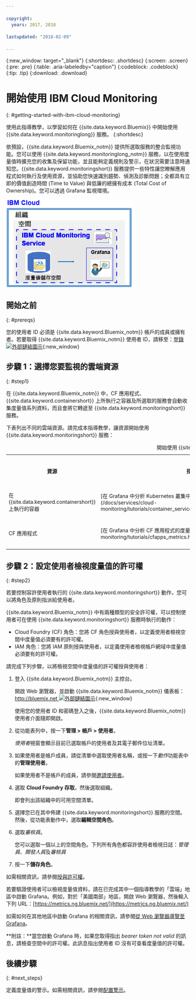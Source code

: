 ```yaml
---

copyright:
  years: 2017, 2018

lastupdated: "2018-02-09"

---
```


{:new_window: target="_blank"}
{:shortdesc: .shortdesc}
{:screen: .screen}
{:pre: .pre}
{:table: .aria-labeledby="caption"}
{:codeblock: .codeblock}
{:tip: .tip}
{:download: .download}


# 開始使用 IBM Cloud Monitoring
{: #getting-started-with-ibm-cloud-monitoring}

使用此指導教學，以學習如何在 {{site.data.keyword.Bluemix}} 中開始使用 {{site.data.keyword.monitoringlong}} 服務。
{:shortdesc}

依預設，{{site.data.keyword.Bluemix_notm}} 提供所選取服務的整合監視功能。您可以使用 {{site.data.keyword.monitoringlong_notm}} 服務，以在使用度量值時擴充您的收集及保留功能，並且能夠定義規則及警示，在狀況需要注意時通知您。{{site.data.keyword.monitoringshort}} 服務提供一些特性讓您瞭解應用程式如何執行及使用資源，並協助您快速識別趨勢、偵測及診斷問題；全都具有立即的價值創造時間 (Time to Value) 與低廉的總擁有成本 (Total Cost of Ownership)。您可以透過 Grafana 監視環境。 

![{{site.data.keyword.monitoringlong}} 服務的高階元件概觀](images/cloud_monitoring_gs_ov.png "{{site.data.keyword.monitoringlong}} 服務的高階元件概觀")

## 開始之前
{: #prereqs}

您的使用者 ID 必須是 {{site.data.keyword.Bluemix_notm}} 帳戶的成員或擁有者。若要取得 {{site.data.keyword.Bluemix_notm}} 使用者 ID，請移至：[登錄 ![外部鏈結圖示](../../icons/launch-glyph.svg "外部鏈結圖示")](https://console.bluemix.net/registration/){:new_window}

## 步驟 1：選擇您要監視的雲端資源
{: #step1}

在 {{site.data.keyword.Bluemix_notm}} 中，CF 應用程式、{{site.data.keyword.containershort}} 上所執行之容器及所選取的服務會自動收集度量值系列資料，而且會將它轉遞至 {{site.data.keyword.monitoringshort}} 服務。

下表列出不同的雲端資源。請完成本指導教學，讓資源開始使用 {{site.data.keyword.monitoringshort}} 服務：

<table>
  <caption>開始使用 {{site.data.keyword.monitoringshort}} 服務的指導教學</caption>
  <tr>
    <th>資源</th>
    <th>指導教學</th>
    <th>雲端環境</th>
    <th>情境</th>
  </tr>
  <tr>
    <td>在 {{site.data.keyword.containershort}} 上執行的容器</td>
    <td>[在 Grafana 中分析 Kubernetes 叢集中所部署應用程式的度量值](/docs/services/cloud-monitoring/tutorials/container_service_metrics.html#container_service_metrics)</td>
    <td>公用 </br>專用</td>
    <td>![Kubernetes 叢集中所部署容器的高階元件概觀](containers/images/containers_kube_metrics_dedicated.png "Kubernetes 叢集中所部署容器的高階元件概觀")</td>
  </tr>
  <tr>
    <td>CF 應用程式</td>
    <td>[在 Grafana 中分析 CF 應用程式的度量值](/docs/services/cloud-monitoring/tutorials/cfapps_metrics.html#cfapps_metrics)</td>
    <td>公用</td>
    <td>![{{site.data.keyword.Bluemix_notm}} 中 CF 應用程式的高階監視視圖](cf/images/cfapp_metrics_ov.png "{{site.data.keyword.Bluemix_notm}} 中 CF 應用程式的高階監視視圖")</td>
  </tr>
</table>



## 步驟 2：設定使用者檢視度量值的許可權
{: #step2}

若要控制容許使用者執行的 {{site.data.keyword.monitoringshort}} 動作，您可以將角色及原則指派給使用者。 

{{site.data.keyword.Bluemix_notm}} 中有兩種類型的安全許可權，可以控制使用者可在使用 {{site.data.keyword.monitoringshort}} 服務時執行的動作：

* Cloud Foundry (CF) 角色：您將 CF 角色授與使用者，以定義使用者檢視空間中度量值必須要有的許可權。
* IAM 角色：您將 IAM 原則授與使用者，以定義使用者檢視帳戶網域中度量值必須要有的許可權。


請完成下列步驟，以將檢視空間中度量值的許可權授與使用者：

1. 登入 {{site.data.keyword.Bluemix_notm}} 主控台。

    開啟 Web 瀏覽器，並啟動 {{site.data.keyword.Bluemix_notm}} 儀表板：[http://bluemix.net ![外部鏈結圖示](../../icons/launch-glyph.svg "外部鏈結圖示")](http://bluemix.net){:new_window}
	
	使用您的使用者 ID 和密碼登入之後，{{site.data.keyword.Bluemix_notm}} 使用者介面隨即開啟。

2. 從功能表列中，按一下**管理 > 帳戶 > 使用者**。 

    *使用者*視窗會顯示目前已選取帳戶的使用者及其電子郵件位址清單。
	
3. 如果使用者是帳戶成員，請從清單中選取使用者名稱，或按一下*動作*功能表中的**管理使用者**。

    如果使用者不是帳戶的成員，請參閱[邀請使用者](/docs/iam/iamuserinv.html#iamuserinv)。

4. 選取 **Cloud Foundry 存取**，然後選取組織。

    即會列出該組織中的可用空間清單。

5. 選擇您已在其中佈建 {{site.data.keyword.monitoringshort}} 服務的空間。然後，從功能表動作中，選取**編輯空間角色**。

6. 選取*審核員*。 

    您可以選取一個以上的空間角色。下列所有角色都容許使用者檢視日誌：*管理員*、*開發人員*及*審核員*
	
7. 按一下**儲存角色**。


如需相關資訊，請參閱[授與許可權](/docs/services/cloud-monitoring/security/assign_policy.html#grant_permissions)。

若要驗證使用者可以檢視度量值資料，請在已完成其中一個指導教學的「雲端」地區中啟動 Grafana。例如，對於「美國南部」地區，開啟 Web 瀏覽器，然後輸入下列 URL：[https://metrics.ng.bluemix.net/](https://metrics.ng.bluemix.net/)


如需如何在其他地區中啟動 Grafana 的相關資訊，請參閱[從 Web 瀏覽器導覽至 Grafana](/docs/services/cloud-monitoring/grafana/navigating_grafana.html#navigating_grafana)。

**附註：**當您啟動 Grafana 時，如果您取得指出 *bearer token not valid* 的訊息，請檢查空間中的許可權。此訊息指出使用者 ID 沒有可查看度量值的許可權。
    

## 後續步驟 
{: #next_steps}

定義度量值的警示。如需相關資訊，請參閱[配置警示](/docs/services/cloud-monitoring/config_alerts_ov.html#config_alerts_ov)。
